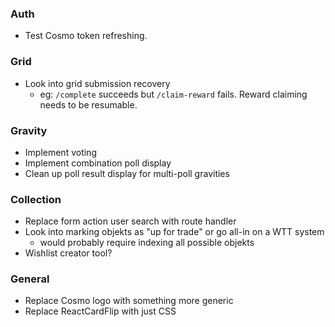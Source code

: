 ### Auth

- Test Cosmo token refreshing.

### Grid

- Look into grid submission recovery
  - eg: `/complete` succeeds but `/claim-reward` fails. Reward claiming needs to be resumable.

### Gravity

- Implement voting
- Implement combination poll display
- Clean up poll result display for multi-poll gravities

### Collection

- Replace form action user search with route handler
- Look into marking objekts as "up for trade" or go all-in on a WTT system
  - would probably require indexing all possible objekts
- Wishlist creator tool?

### General

- Replace Cosmo logo with something more generic
- Replace ReactCardFlip with just CSS
